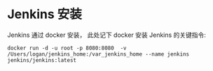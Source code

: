 # Jenkins 安装

Jenkins 通过 docker 安装， 此处记下 docker 安装 Jenkins 的关键指令:

```shell
docker run -d -u root -p 8080:8080  -v /Users/logan/jenkins_home:/var_jenkins_home --name jenkins jenkins/jenkins:latest
```
